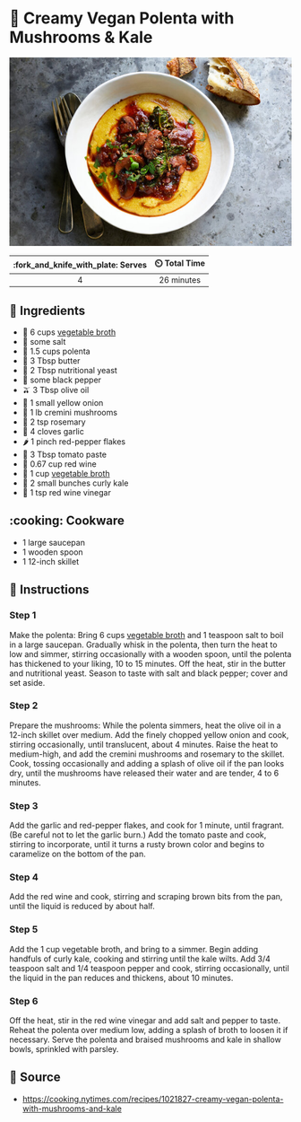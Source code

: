 # :corn: Creamy Vegan Polenta with Mushrooms & Kale

![Creamy Vegan Polenta with Mushrooms and Kale](../assets/images/creamy-vegan-polenta-with-mushrooms-and-kale.jpg)

| :fork_and_knife_with_plate: Serves | :timer_clock: Total Time |
|:----------------------------------:|:-----------------------: |
| 4 | 26 minutes |

## :salt: Ingredients

- :stew: 6 cups [vegetable broth][1]
- :salt: some salt
- :corn: 1.5 cups polenta
- :butter: 3 Tbsp butter
- :microbe: 2 Tbsp nutritional yeast
- :salt: some black pepper
- :olive: 3 Tbsp olive oil
- :onion: 1 small yellow onion
- :mushroom: 1 lb cremini mushrooms
- :herb: 2 tsp rosemary
- :garlic: 4 cloves garlic
- :hot_pepper: 1 pinch red-pepper flakes
- :tomato: 3 Tbsp tomato paste
- :wine_glass: 0.67 cup red wine
- :stew: 1 cup [vegetable broth][1]
- :leafy_green: 2 small bunches curly kale
- :wine_glass: 1 tsp red wine vinegar

## :cooking: Cookware

- 1 large saucepan
- 1 wooden spoon
- 1 12-inch skillet

## :pencil: Instructions

### Step 1

Make the polenta: Bring 6 cups [vegetable broth][1] and 1 teaspoon salt to boil in a large saucepan. Gradually whisk in
the polenta, then turn the heat to low and simmer, stirring occasionally with a wooden spoon, until the polenta has
thickened to your liking, 10 to 15 minutes. Off the heat, stir in the butter and nutritional yeast. Season to taste with
salt and black pepper; cover and set aside.

### Step 2

Prepare the mushrooms: While the polenta simmers, heat the olive oil in a 12-inch skillet over medium. Add the finely
chopped yellow onion and cook, stirring occasionally, until translucent, about 4 minutes. Raise the heat to medium-high,
and add the cremini mushrooms and rosemary to the skillet. Cook, tossing occasionally and adding a splash of olive oil
if the pan looks dry, until the mushrooms have released their water and are tender, 4 to 6 minutes.

### Step 3

Add the garlic and red-pepper flakes, and cook for 1 minute, until fragrant. (Be careful not to let the garlic burn.)
Add the tomato paste and cook, stirring to incorporate, until it turns a rusty brown color and begins to caramelize on
the bottom of the pan.

### Step 4

Add the red wine and cook, stirring and scraping brown bits from the pan, until the liquid is reduced by about half.

### Step 5

Add the 1 cup vegetable broth, and bring to a simmer. Begin adding handfuls of curly kale, cooking and stirring until
the kale wilts. Add 3/4 teaspoon salt and 1/4 teaspoon pepper and cook, stirring occasionally, until the liquid in the
pan reduces and thickens, about 10 minutes.

### Step 6

Off the heat, stir in the red wine vinegar and add salt and pepper to taste. Reheat the polenta over medium low, adding
a splash of broth to loosen it if necessary. Serve the polenta and braised mushrooms and kale in shallow bowls,
sprinkled with parsley.

## :link: Source

- <https://cooking.nytimes.com/recipes/1021827-creamy-vegan-polenta-with-mushrooms-and-kale>

[1]: <../ingredients/vegetable-broth.md>
